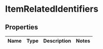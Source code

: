 # ItemRelatedIdentifiers

## Properties
Name | Type | Description | Notes
------------ | ------------- | ------------- | -------------
